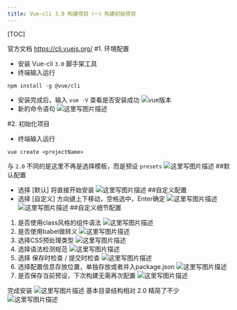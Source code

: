 ```yaml
---
title: Vue-cli 3.0 构建项目（一）构建初始项目
---
```

[TOC]

官方文档 https://cli.vuejs.org/
#1. 环境配置
- 安装 Vue-cli `3.0` 脚手架工具
- 终端输入运行
```
npm install -g @vue/cli
```
- 安装完成后，输入 `vue -V` 查看是否安装成功
![vue版本](https://img-blog.csdn.net/20180630211604504)
- 新的命令语句
![这里写图片描述](https://img-blog.csdn.net/20180630223641230)

#2. 初始化项目
- 终端输入运行
```
vue create <projectName>
```
与 `2.0` 不同的是这里不再是选择模板，而是预设 `presets`
![这里写图片描述](https://img-blog.csdn.net/20180630212309396)
##默认配置
- 选择 [默认] 将直接开始安装
![这里写图片描述](https://img-blog.csdn.net/20180630212512527)
##自定义配置
- 选择 [自定义]
方向键上下移动，空格选中，Enter确定
![这里写图片描述](https://img-blog.csdn.net/20180630214533983)
![这里写图片描述](https://img-blog.csdn.net/20180630215139224)
##自定义细节配置
1. 是否使用class风格的组件语法
![这里写图片描述](https://img-blog.csdn.net/20180630215412727)
2. 是否使用babel做转义
![这里写图片描述](https://img-blog.csdn.net/20180630215514100)
3. 选择CSS预处理类型
![这里写图片描述](https://img-blog.csdn.net/20180630215712368)
4. 选择语法检测规范
![这里写图片描述](https://img-blog.csdn.net/20180630215831621)
5. 选择 保存时检查 / 提交时检查
![这里写图片描述](https://img-blog.csdn.net/20180630220144146)
6. 选择配置信息存放位置，单独存放或者并入package.json
![这里写图片描述](https://img-blog.csdn.net/20180630220342169)
7. 是否保存当前预设，下次构建无需再次配置
![这里写图片描述](https://img-blog.csdn.net/20180630220444266)

完成安装
![这里写图片描述](https://img-blog.csdn.net/20180630222616446)
基本目录结构相对 2.0 精简了不少
![这里写图片描述](https://img-blog.csdn.net/2018063022281268)